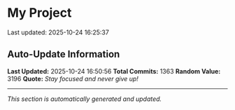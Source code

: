 # My Project


Last updated: 2025-10-24 16:25:37


























































































































































































































































































































































































































































































































































































































































































































































































































































































































































































































































































































































































































































































































































































































































































































































































































































































































































































































## Auto-Update Information

**Last Updated:** 2025-10-24 16:50:56
**Total Commits:** 1363
**Random Value:** 3196
**Quote:** _Stay focused and never give up!_

---
_This section is automatically generated and updated._